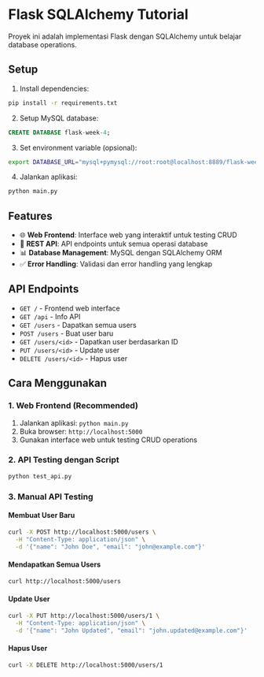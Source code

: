 # Flask SQLAlchemy Tutorial

Proyek ini adalah implementasi Flask dengan SQLAlchemy untuk belajar database operations.

## Setup

1. Install dependencies:

```bash
pip install -r requirements.txt
```

2. Setup MySQL database:

```sql
CREATE DATABASE flask-week-4;
```

3. Set environment variable (opsional):

```bash
export DATABASE_URL="mysql+pymysql://root:root@localhost:8889/flask-week-4"
```

4. Jalankan aplikasi:

```bash
python main.py
```

## Features

- 🌐 **Web Frontend**: Interface web yang interaktif untuk testing CRUD
- 🔧 **REST API**: API endpoints untuk semua operasi database
- 📊 **Database Management**: MySQL dengan SQLAlchemy ORM
- ✅ **Error Handling**: Validasi dan error handling yang lengkap

## API Endpoints

- `GET /` - Frontend web interface
- `GET /api` - Info API
- `GET /users` - Dapatkan semua users
- `POST /users` - Buat user baru
- `GET /users/<id>` - Dapatkan user berdasarkan ID
- `PUT /users/<id>` - Update user
- `DELETE /users/<id>` - Hapus user

## Cara Menggunakan

### 1. Web Frontend (Recommended)

1. Jalankan aplikasi: `python main.py`
2. Buka browser: `http://localhost:5000`
3. Gunakan interface web untuk testing CRUD operations

### 2. API Testing dengan Script

```bash
python test_api.py
```

### 3. Manual API Testing

#### Membuat User Baru

```bash
curl -X POST http://localhost:5000/users \
  -H "Content-Type: application/json" \
  -d '{"name": "John Doe", "email": "john@example.com"}'
```

#### Mendapatkan Semua Users

```bash
curl http://localhost:5000/users
```

#### Update User

```bash
curl -X PUT http://localhost:5000/users/1 \
  -H "Content-Type: application/json" \
  -d '{"name": "John Updated", "email": "john.updated@example.com"}'
```

#### Hapus User

```bash
curl -X DELETE http://localhost:5000/users/1
```
